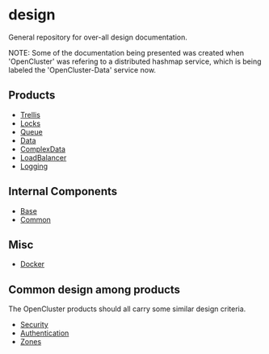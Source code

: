 # design
General repository for over-all design documentation.

NOTE: Some of the documentation being presented was created when 'OpenCluster' was refering to a distributed hashmap service, which is being labeled the 'OpenCluster-Data' service now.

## Products

* [Trellis](Trellis/Trellis.md)
* [Locks](Locks/Locks.md)
* [Queue](Queue/Queue.md)
* [Data](Data/Data.md)
* [ComplexData](ComplexData/ComplexData.md)
* [LoadBalancer](LoadBalancer/LoadBalancer.md)
* [Logging](Logging/Logging.md)

## Internal Components

* [Base](Base/Base.md)
* [Common](Common/Common.md)

## Misc

* [Docker](Docker.md)


## Common design among products

The OpenCluster products should all carry some similar design criteria.

* [Security](Security.md)
* [Authentication](Authentication.md)
* [Zones](Zones.md)
